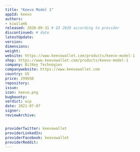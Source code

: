 ```yaml
---
title: "Keevo Model 1"
appId: keevo
authors:
- kiwilamb
released: 2020-09-31 # Q3 2020 according to provider
discontinued: # date
latestUpdate:
version:
dimensions: 
weight: 
website: https://www.keevowallet.com/products/keevo-model-1
shop: https://www.keevowallet.com/products/keevo-model-1
company: BitKey Technogies
companywebsite: https://www.keevowallet.com
country: US
price: 299USD
repository: 
issue:
icon: keevo.png
bugbounty:
verdict: wip
date: 2021-07-07
signer:
reviewArchive:


providerTwitter: keevowallet
providerLinkedIn: 
providerFacebook: keevowallet
providerReddit: 
---
```


